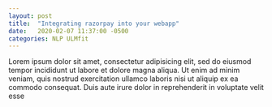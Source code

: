 ```yaml
---
layout: post
title:  "Integrating razorpay into your webapp"
date:   2020-02-07 11:37:00 -0500
categories: NLP ULMfit
---
```

Lorem ipsum dolor sit amet, consectetur adipisicing elit, sed do eiusmod tempor incididunt ut labore et dolore magna aliqua. Ut enim ad minim veniam, quis nostrud exercitation ullamco laboris nisi ut aliquip ex ea commodo consequat. Duis aute irure dolor in reprehenderit in voluptate velit esse
